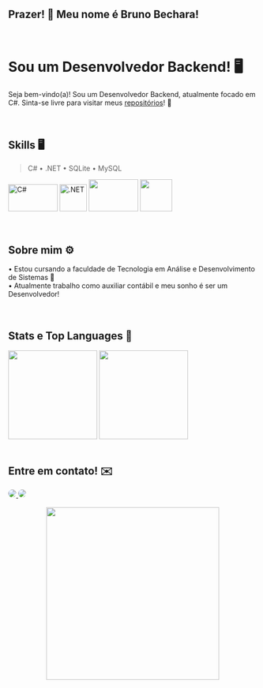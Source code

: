 ## Prazer! 👋 Meu nome é Bruno Bechara!
<br>

# Sou um Desenvolvedor Backend! 🖥️

Seja bem-vindo(a)! Sou um Desenvolvedor Backend, atualmente focado em C#.  Sinta-se livre para visitar meus [repositórios](https://github.com/BrunoBechara12?tab=repositories)! 🤙
<br><br><br>

## Skills 🖥️
   >   C#   •   .NET   •   SQLite   •   MySQL
<div>
<img width="100rem" height= "55rem" alt="C#" src="https://cdn.jsdelivr.net/gh/devicons/devicon@latest/icons/csharp/csharp-original.svg" />
<img height= "55rem" alt=".NET" src="https://cdn.jsdelivr.net/gh/devicons/devicon@latest/icons/dotnetcore/dotnetcore-original.svg" />
<img  width="100rem" height="65rem" src="https://cdn.jsdelivr.net/gh/devicons/devicon@latest/icons/sqlite/sqlite-original-wordmark.svg" />    
<img height="65em" src="https://cdn.jsdelivr.net/gh/devicons/devicon@latest/icons/mysql/mysql-original-wordmark.svg" />
</div>
<br><br>


## Sobre mim ⚙️
<div>
• Estou cursando a faculdade de Tecnologia em Análise e Desenvolvimento de Sistemas 👾 <br>
• Atualmente trabalho como auxiliar contábil e meu sonho é ser um Desenvolvedor! <br>
</div>
<br><br>

## Stats e Top Languages 💾
<img height="180em" src="https://github-readme-stats.vercel.app/api?username=BrunoBechara12&show_icons=true&theme=tokyonight&include_all_commits=true&count_private=true"/>
<img height="180em" src="https://github-readme-stats.vercel.app/api/top-langs/?username=BrunoBechara12&layout=compact&langs_count=6&theme=tokyonight"/>
<br><br>

## Entre em contato! ✉️

<div align="center">
  <div align="left">
    <a href="https://www.linkedin.com/in/bruno-de-sousa-bechara-474b11267/" target="_blank">
      <img src="https://img.shields.io/badge/-LinkedIn-%230077B5?style=for-the-badge&logo=linkedin&logoColor=white" style="border-radius:50px;" target="_blank">
    </a>
    <a href="mailto:brunosbechara@gmail.com" target="_blank">
      <img src="https://img.shields.io/badge/Gmail-D14836?style=for-the-badge&logo=gmail&logoColor=white" style="border-radius:50px" target="_blank">
    </a>
  </div>
  <br>
  <img height="350 rem" src="https://www.alura.com.br/artigos/assets/hello-world-em-varias-linguagens/imagem1.gif" />
</div>
